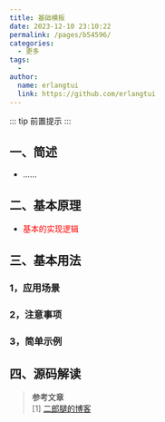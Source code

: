 ```yaml
---
title: 基础模板
date: 2023-12-10 23:10:22
permalink: /pages/b54596/
categories:
  - 更多
tags:
  - 
author: 
  name: erlangtui
  link: https://github.com/erlangtui
---
```

::: tip
前置提示
:::
## 一、简述
* ……

## 二、基本原理
* <span style="color: red;">基本的实现逻辑</span>

## 三、基本用法
### 1，应用场景

### 2，注意事项

### 3，简单示例

## 四、源码解读


> **参考文章**<br>
> [1] [二郎腿的博客](https://erlangtui.top)<br>
